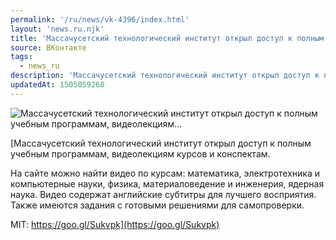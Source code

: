 ```yaml
---
permalink: '/ru/news/vk-4396/index.html'
layout: 'news.ru.njk'
title: 'Массачусетский технологический институт открыл доступ к полным учебным программам, видеолекциям…'
source: ВКонтакте
tags:
  - news_ru
description: 'Массачусетский технологический институт открыл доступ к полным учебным программам, видеолекциям…'
updatedAt: 1505059260
---
```

![Массачусетский технологический институт открыл доступ к полным учебным программам, видеолекциям…](https://sun9-57.userapi.com/c841225/v841225816/1d583/NOVrIEYO6G0.jpg)

[Массачусетский технологический институт открыл доступ к полным учебным программам, видеолекциям курсов и конспектам.

На сайте можно найти видео по курсам: математика, электротехника и компьютерные науки, физика, материаловедение и инженерия, ядерная наука. Видео содержат английские субтитры для лучшего восприятия. Также имеются задания с готовыми решениями для самопроверки.

MIT: https://goo.gl/Sukvpk](https://goo.gl/Sukvpk)
